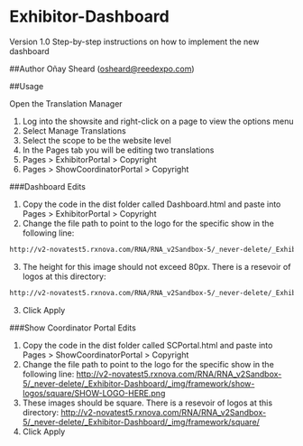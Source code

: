 # Exhibitor-Dashboard
Version 1.0 Step-by-step instructions on how to implement the new dashboard

##Author
Oñay Sheard (osheard@reedexpo.com)

##Usage

Open the Translation Manager
1. Log into the showsite and right-click on a page to view the options menu
2. Select Manage Translations
3. Select the scope to be the website level
4. In the Pages tab you will be editing two translations
  5. Pages > ExhibitorPortal > Copyright
  6. Pages > ShowCoordinatorPortal > Copyright

###Dashboard Edits
1. Copy the code in the dist folder called Dashboard.html and paste into Pages > ExhibitorPortal > Copyright
2. Change the file path to point to the logo for the specific show in the following line:

  ```html
http://v2-novatest5.rxnova.com/RNA/RNA_v2Sandbox-5/_never-delete/_Exhibitor-Dashboard/_img/framework/show-logos/header/SHOW-LOGO-HERE.png
 ```
  3. The height for this image should not exceed 80px. There is a resevoir of logos at this directory:

 ```html
http://v2-novatest5.rxnova.com/RNA/RNA_v2Sandbox-5/_never-delete/_Exhibitor-Dashboard/_img/framework/show-logos/
 ```
3. Click Apply

###Show Coordinator Portal Edits
1. Copy the code in the dist folder called SCPortal.html and paste into Pages > ShowCoordinatorPortal > Copyright
2. Change the file path to point to the logo for the specific show in the following line: http://v2-novatest5.rxnova.com/RNA/RNA_v2Sandbox-5/_never-delete/_Exhibitor-Dashboard/_img/framework/show-logos/square/SHOW-LOGO-HERE.png
3. These images should be square. There is a resevoir of logos at this directory: http://v2-novatest5.rxnova.com/RNA/RNA_v2Sandbox-5/_never-delete/_Exhibitor-Dashboard/_img/framework/square/
4. Click Apply
